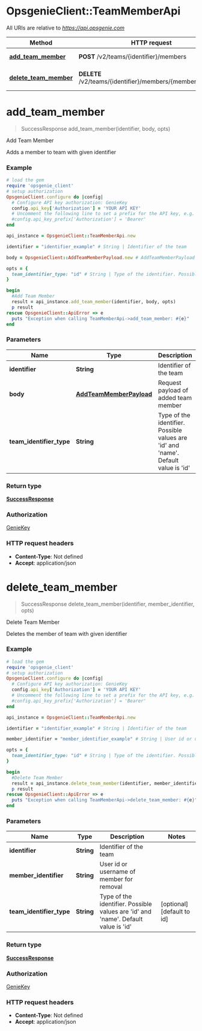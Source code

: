 # OpsgenieClient::TeamMemberApi

All URIs are relative to *https://api.opsgenie.com*

Method | HTTP request | Description
------------- | ------------- | -------------
[**add_team_member**](TeamMemberApi.md#add_team_member) | **POST** /v2/teams/{identifier}/members | Add Team Member
[**delete_team_member**](TeamMemberApi.md#delete_team_member) | **DELETE** /v2/teams/{identifier}/members/{memberIdentifier} | Delete Team Member


# **add_team_member**
> SuccessResponse add_team_member(identifier, body, opts)

Add Team Member

Adds a member to team with given identifier

### Example
```ruby
# load the gem
require 'opsgenie_client'
# setup authorization
OpsgenieClient.configure do |config|
  # Configure API key authorization: GenieKey
  config.api_key['Authorization'] = 'YOUR API KEY'
  # Uncomment the following line to set a prefix for the API key, e.g. 'Bearer' (defaults to nil)
  #config.api_key_prefix['Authorization'] = 'Bearer'
end

api_instance = OpsgenieClient::TeamMemberApi.new

identifier = "identifier_example" # String | Identifier of the team

body = OpsgenieClient::AddTeamMemberPayload.new # AddTeamMemberPayload | Request payload of added team member

opts = { 
  team_identifier_type: "id" # String | Type of the identifier. Possible values are 'id' and 'name'. Default value is 'id'
}

begin
  #Add Team Member
  result = api_instance.add_team_member(identifier, body, opts)
  p result
rescue OpsgenieClient::ApiError => e
  puts "Exception when calling TeamMemberApi->add_team_member: #{e}"
end
```

### Parameters

Name | Type | Description  | Notes
------------- | ------------- | ------------- | -------------
 **identifier** | **String**| Identifier of the team | 
 **body** | [**AddTeamMemberPayload**](AddTeamMemberPayload.md)| Request payload of added team member | 
 **team_identifier_type** | **String**| Type of the identifier. Possible values are &#39;id&#39; and &#39;name&#39;. Default value is &#39;id&#39; | [optional] [default to id]

### Return type

[**SuccessResponse**](SuccessResponse.md)

### Authorization

[GenieKey](../README.md#GenieKey)

### HTTP request headers

 - **Content-Type**: Not defined
 - **Accept**: application/json



# **delete_team_member**
> SuccessResponse delete_team_member(identifier, member_identifier, opts)

Delete Team Member

Deletes the member of team with given identifier

### Example
```ruby
# load the gem
require 'opsgenie_client'
# setup authorization
OpsgenieClient.configure do |config|
  # Configure API key authorization: GenieKey
  config.api_key['Authorization'] = 'YOUR API KEY'
  # Uncomment the following line to set a prefix for the API key, e.g. 'Bearer' (defaults to nil)
  #config.api_key_prefix['Authorization'] = 'Bearer'
end

api_instance = OpsgenieClient::TeamMemberApi.new

identifier = "identifier_example" # String | Identifier of the team

member_identifier = "member_identifier_example" # String | User id or username of member for removal

opts = { 
  team_identifier_type: "id" # String | Type of the identifier. Possible values are 'id' and 'name'. Default value is 'id'
}

begin
  #Delete Team Member
  result = api_instance.delete_team_member(identifier, member_identifier, opts)
  p result
rescue OpsgenieClient::ApiError => e
  puts "Exception when calling TeamMemberApi->delete_team_member: #{e}"
end
```

### Parameters

Name | Type | Description  | Notes
------------- | ------------- | ------------- | -------------
 **identifier** | **String**| Identifier of the team | 
 **member_identifier** | **String**| User id or username of member for removal | 
 **team_identifier_type** | **String**| Type of the identifier. Possible values are &#39;id&#39; and &#39;name&#39;. Default value is &#39;id&#39; | [optional] [default to id]

### Return type

[**SuccessResponse**](SuccessResponse.md)

### Authorization

[GenieKey](../README.md#GenieKey)

### HTTP request headers

 - **Content-Type**: Not defined
 - **Accept**: application/json




